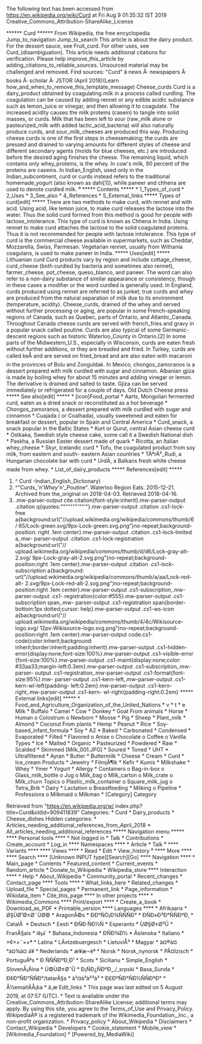 The following text has been accessed from https://en.wikipedia.org/wiki/Curd at Fri Aug 9 01:35:32 IST 2019
Creative_Commons_Attribution-ShareAlike_License





















****** Curd ******
From Wikipedia, the free encyclopedia
Jump_to_navigation Jump_to_search
This article is about the dairy product. For the dessert sauce, see Fruit_curd.
For other uses, see Curd_(disambiguation).
 This article needs additional citations for verification. Please help improve_this_article
 by adding_citations_to_reliable_sources. Unsourced material may be challenged and removed.
 Find sources: "Curd" â news Â· newspapers Â· books Â· scholar Â· JSTOR (April 2018)(Learn
 how_and_when_to_remove_this_template_message)
Cheese_curds
Curd is a dairy_product obtained by coagulating milk in a process called
curdling. The coagulation can be caused by adding rennet or any edible acidic
substance such as lemon_juice or vinegar, and then allowing it to coagulate.
The increased acidity causes the milk proteins (casein) to tangle into solid
masses, or curds. Milk that has been left to sour (raw_milk alone or
pasteurized_milk with added lactic_acid_bacteria) will also naturally produce
curds, and sour_milk_cheeses are produced this way. Producing cheese curds is
one of the first steps in cheesemaking; the curds are pressed and drained to
varying amounts for different styles of cheese and different secondary agents
(molds for blue cheeses, etc.) are introduced before the desired aging finishes
the cheese. The remaining liquid, which contains only whey_proteins, is the
whey. In cow's milk, 90 percent of the proteins are caseins.
In Indian_English, used only in the Indian_subcontinent, curd or curds instead
refers to the traditional homemade_yogurt (also known as dahi[1]), while paneer
and chhena are used to denote curdled milk.
⁰
***** Contents *****
    * 1_Types_of_curd
    * 2_Uses
    * 3_See_also
    * 4_References
    * 5_External_links
***** Types of curd[edit] *****
There are two methods to make curd, with rennet and with acid. Using acid, like
lemon juice, to make curd releases the lactose into the water. Thus the solid
curd formed from this method is good for people with lactose_intolerance. This
type of curd is known as Chhena in India.
Using rennet to make curd attaches the lactose to the solid coagulated
proteins. Thus it is not recommended for people with lactose intolerance. This
type of curd is the commercial cheese available in supermarkets, such as
Cheddar, Mozzarella, Swiss, Parmesan. Vegetarian rennet, usually from Withania
coagulans, is used to make paneer in India.
***** Uses[edit] *****
Lithuanian curd
Curd products vary by region and include cottage_cheese, curd_cheese (both
curdled by bacteria and sometimes also rennet), farmer_cheese, pot_cheese,
queso_blanco, and paneer. The word can also refer to a non-dairy substance of
similar appearance or consistency, though in these cases a modifier or the word
curdled is generally used.
In England, curds produced using rennet are referred to as junket; true curds
and whey are produced from the natural separation of milk due to its
environment (temperature, acidity).
Cheese_curds, drained of the whey and served without further processing or
aging, are popular in some French-speaking regions of Canada, such as Quebec,
parts of Ontario, and Atlantic_Canada. Throughout Canada cheese curds are
served with french_fries and gravy in a popular snack called poutine. Curds are
also typical of some Germanic-descent regions such as historic Waterloo_County
in Ontario.[2]
In some parts of the Midwestern_U.S., especially in Wisconsin, curds are eaten
fresh without further additions, or they are breaded and fried.
In Turkey, curds are called keÅ and are served on fried_bread and are also
eaten with macaroni in the provinces of Bolu and Zonguldak.
In Mexico, chongos_zamoranos is a dessert prepared with milk curdled with sugar
and cinnamon.
Albanian gjiza is made by boiling whey for about 15 minutes and adding vinegar
or lemon. The derivative is drained and salted to taste. Gjiza can be served
immediately or refrigerated for a couple of days.
Old Dutch Cheese press
***** See also[edit] *****
    * [icon]Food_portal
    * Aarts, Mongolian fermented curd, eaten as a dried snack or reconstituted
      as a hot beverage
    * Chongos_zamoranos, a dessert prepared with milk curdled with sugar and
      cinnamon
    * Cuajada ( or Coalhada), usually sweetened and eaten for breakfast or
      dessert, popular in Spain and Central America
    * Curd_snack, a snack popular in the Baltic States
    * Kurt or Qurut, central Asian cheese curd
    * Ostkaka, Swedish style cheese cake, some call it a Swedish National dish
    * Paskha, a Russian Easter dessert made of quark
    * Ricotta, an Italian whey_cheese
    * Skyr, Icelandic curd
    * Tofu, the coagulated product from soy milk, from eastern and south-
      eastern Asian countries
    * TÃºrÃ³_Rudi, a Hungarian chocolate bar with curd
    * UrdÄ, a Balkans fresh white cheese made from whey.
    * List_of_dairy_products
***** References[edit] *****
   1. ^ Curd -Indian_English_Dictionary)
   2. ^"Curds_'n'_Whey_'n'_Poutine". Waterloo Region Eats. 2015-12-21. Archived
      from the_original on 2018-04-03. Retrieved 2018-04-16.
   3. .mw-parser-output cite.citation{font-style:inherit}.mw-parser-output
      .citation q{quotes:"\"""\"""'""'"}.mw-parser-output .citation .cs1-lock-
      free a{background:url("//upload.wikimedia.org/wikipedia/commons/thumb/6/
      65/Lock-green.svg/9px-Lock-green.svg.png")no-repeat;background-position:
      right .1em center}.mw-parser-output .citation .cs1-lock-limited a,.mw-
      parser-output .citation .cs1-lock-registration a{background:url("//
      upload.wikimedia.org/wikipedia/commons/thumb/d/d6/Lock-gray-alt-2.svg/
      9px-Lock-gray-alt-2.svg.png")no-repeat;background-position:right .1em
      center}.mw-parser-output .citation .cs1-lock-subscription a{background:
      url("//upload.wikimedia.org/wikipedia/commons/thumb/a/aa/Lock-red-alt-
      2.svg/9px-Lock-red-alt-2.svg.png")no-repeat;background-position:right
      .1em center}.mw-parser-output .cs1-subscription,.mw-parser-output .cs1-
      registration{color:#555}.mw-parser-output .cs1-subscription span,.mw-
      parser-output .cs1-registration span{border-bottom:1px dotted;cursor:
      help}.mw-parser-output .cs1-ws-icon a{background:url("//
      upload.wikimedia.org/wikipedia/commons/thumb/4/4c/Wikisource-logo.svg/
      12px-Wikisource-logo.svg.png")no-repeat;background-position:right .1em
      center}.mw-parser-output code.cs1-code{color:inherit;background:
      inherit;border:inherit;padding:inherit}.mw-parser-output .cs1-hidden-
      error{display:none;font-size:100%}.mw-parser-output .cs1-visible-error
      {font-size:100%}.mw-parser-output .cs1-maint{display:none;color:
      #33aa33;margin-left:0.3em}.mw-parser-output .cs1-subscription,.mw-parser-
      output .cs1-registration,.mw-parser-output .cs1-format{font-size:95%}.mw-
      parser-output .cs1-kern-left,.mw-parser-output .cs1-kern-wl-left{padding-
      left:0.2em}.mw-parser-output .cs1-kern-right,.mw-parser-output .cs1-kern-
      wl-right{padding-right:0.2em}
***** External links[edit] *****
    * Food_and_Agriculture_Organization_of_the_United_Nations
    * v
    * t
    * e
Milk
                 * Buffalo
                 * Camel
                 * Cow
                 * Donkey
                 * Goat
From animals     * Horse
                 * Human
                       o Colostrum
                       o Newborn
                 * Moose
                 * Pig
                 * Sheep
                 * Plant_milk
                 * Almond
                 * Coconut
From plants      * Hemp
                 * Peanut
                 * Rice
                 * Soy-based_infant_formula
                 * Soy
                 * A2
                 * Baked
                 * Carbonated
                 * Condensed
                 * Evaporated
                 * Filled
                 * Flavored
                       o Anise
                       o Chocolate
                       o Coffee
                       o Vanilla
Types            * Ice
                 * Malted
                 * Organic
                 * Pasteurized
                 * Powdered
                 * Raw
                 * Scalded
                 * Skimmed                      [Milk_001.JPG]
                 * Soured
                 * Toned
                 * UHT
                 * Ultrafiltered
                 * Ayran
                 * Butter
                 * Buttermilk
                 * Cheese
                 * Cream
                 * Curd
                 * Ice_cream
Products         * Jewelry
                 * FilmjÃ¶lk
                 * Kefir
                 * Kumis
                 * Milkshake
                 * Whey
                 * Ymer
                 * Yogurt
                 * Allergy
                 * Containers
                       o Bag-in-box
                       o Glass_milk_bottle
                       o Jug
                       o Milk_bag
                       o Milk_carton
                       o Milk_crate
                       o Milk_churn
Topics                 o Plastic_milk_container
                       o Square_milk_jug
                       o Tetra_Brik
                 * Dairy
                 * Lactation
                       o Breastfeeding
                 * Milking
                       o Pipeline
                 * Professions
                       o Milkmaid
                       o Milkman
    * [Category] Category

Retrieved from "https://en.wikipedia.org/w/
index.php?title=Curd&oldid=909411839"
Categories:
    * Curd
    * Dairy_products
    * Cheese_dishes
Hidden categories:
    * Articles_needing_additional_references_from_April_2018
    * All_articles_needing_additional_references
***** Navigation menu *****
**** Personal tools ****
    * Not logged in
    * Talk
    * Contributions
    * Create_account
    * Log_in
**** Namespaces ****
    * Article
    * Talk
⁰
**** Variants ****
**** Views ****
    * Read
    * Edit
    * View_history
⁰
**** More ****
**** Search ****
[Unknown INPUT type][Search][Go]
**** Navigation ****
    * Main_page
    * Contents
    * Featured_content
    * Current_events
    * Random_article
    * Donate_to_Wikipedia
    * Wikipedia_store
**** Interaction ****
    * Help
    * About_Wikipedia
    * Community_portal
    * Recent_changes
    * Contact_page
**** Tools ****
    * What_links_here
    * Related_changes
    * Upload_file
    * Special_pages
    * Permanent_link
    * Page_information
    * Wikidata_item
    * Cite_this_page
**** In other projects ****
    * Wikimedia_Commons
**** Print/export ****
    * Create_a_book
    * Download_as_PDF
    * Printable_version
**** Languages ****
    * Afrikaans
    * Ø§ÙØ¹Ø±Ø¨ÙØ©
    * AragonÃ©s
    * ÐÐ°ÑÒ¡Ð¾ÑÑÑÐ°
    * ÐÑÐ»Ð³Ð°ÑÑÐºÐ¸
    * CatalÃ 
    * Deutsch
    * Eesti
    * Ð­ÑÐ·ÑÐ½Ñ
    * Esperanto
    * ÙØ§Ø±Ø³Û
    * FranÃ§ais
    * íêµ­ì´
    * Bahasa_Indonesia
    * ÐÑÐ¾Ð½
    * Ãslenska
    * Italiano
    * ×¢××¨××ª
    * Latina
    * LÃ«tzebuergesch
    * LietuviÅ³
    * Magyar
    * à¤®à¤°à¤¾à¤ à¥
    * Nederlands
    * æ¥æ¬èª
    * Norsk
    * Norsk_nynorsk
    * PÃ¤lzisch
    * PortuguÃªs
    * Ð ÑÑÑÐºÐ¸Ð¹
    * Scots
    * Sicilianu
    * Simple_English
    * SlovenÅ¡Äina
    * Ú©ÙØ±Ø¯Û
    * Ð¡ÑÐ¿ÑÐºÐ¸_/_srpski
    * Basa_Sunda
    * Ð¢Ð°ÑÐ°ÑÑÐ°/tatarÃ§a
    * à²¤à³à²³à³
    * Ð£ÐºÑÐ°ÑÐ½ÑÑÐºÐ°
    * Å½emaitÄÅ¡ka
    * ä¸­æ
Edit_links
    * This page was last edited on 5 August 2019, at 07:57 (UTC).
    * Text is available under the Creative_Commons_Attribution-ShareAlike
      License; additional terms may apply. By using this site, you agree to the
      Terms_of_Use and Privacy_Policy. WikipediaÂ® is a registered trademark of
      the Wikimedia_Foundation,_Inc., a non-profit organization.
    * Privacy_policy
    * About_Wikipedia
    * Disclaimers
    * Contact_Wikipedia
    * Developers
    * Cookie_statement
    * Mobile_view
    * [Wikimedia_Foundation]
    * [Powered_by_MediaWiki]
